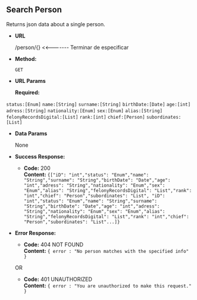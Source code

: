 **Search Person**
----
  Returns json data about a single person.

* **URL**

  /person/{}     <<------- Terminar de especificar

* **Method:**

  `GET`
  
*  **URL Params**

   **Required:**
 
  `status:[Enum]`
  `name:[String]`
  `surname:[String]`
  `birthDate:[Date]`
  `age:[int]`
  `adress:[String]`
  `nationality:[Enum]`
  `sex:[Enum]`
  `alias:[String]`
  `felonyRecordsDigital:[List]`
  `rank:[int]`
  `chief:[Person]`
  `subordinates:[List]`

* **Data Params**

   None

* **Success Response:**

  * **Code:** 200 <br />
    **Content:** `{["iD": "int","status": "Enum","name": "String","surname": "String","birthDate": "Date","age": "int","adress": "String","nationality": "Enum","sex": "Enum","alias": "String","felonyRecordsDigital": "List","rank": "int","chief": "Person","subordinates": "List", "iD": "int","status": "Enum","name": "String","surname": "String","birthDate": "Date","age": "int","adress": "String","nationality": "Enum","sex": "Enum","alias": "String","felonyRecordsDigital": "List","rank": "int","chief": "Person","subordinates": "List"...]}`
 
* **Error Response:**

  * **Code:** 404 NOT FOUND <br />
    **Content:** `{ error : "No person matches with the specified info" }`

  OR

  * **Code:** 401 UNAUTHORIZED <br />
    **Content:** `{ error : "You are unauthorized to make this request." }`


